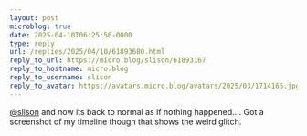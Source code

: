 ```yaml
---
layout: post
microblog: true
date: 2025-04-10T06:25:56-0000
type: reply
url: /replies/2025/04/10/61893680.html
reply_to_url: https://micro.blog/slison/61893167
reply_to_hostname: micro.blog
reply_to_username: slison
reply_to_avatar: https://avatars.micro.blog/avatars/2025/03/1714165.jpg
---
```

<p><a href="https://micro.blog/slison">@slison</a> and now its back to normal as if nothing happened…. Got a screenshot of my timeline though that shows the weird glitch.</p>

